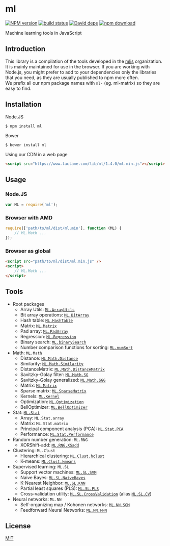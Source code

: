# ml

  [![NPM version][npm-image]][npm-url]
  [![build status][travis-image]][travis-url]
  [![David deps][david-image]][david-url]
  [![npm download][download-image]][download-url]

Machine learning tools in JavaScript

## Introduction

This library is a compilation of the tools developed in the [mljs](https://github.com/mljs) organization.  
It is mainly maintained for use in the browser. If you are working with Node.js, you might prefer to add
to your dependencies only the libraries that you need, as they are usually published to npm more often.  
We prefix all our npm package names with `ml-` (eg. ml-matrix) so they are easy to find.

## Installation

Node.JS
```
$ npm install ml
```

Bower
```
$ bower install ml
```

Using our CDN in a web page
```html
<script src="https://www.lactame.com/lib/ml/1.4.0/ml.min.js"></script>
```

## Usage

### Node.JS
```js
var ML = require('ml');
```

### Browser with AMD
```js
require(['path/to/ml/dist/ml.min'], function (ML) {
    // ML.Math ...
});
```

### Browser as global
```html
<script src="path/to/ml/dist/ml.min.js" />
<script>
    // ML.Math ...
</script>
```

## Tools

* Root packages
    * Array Utils: [`ML.ArrayUtils`](https://github.com/mljs/array-utils)
    * Bit array operations: [`ML.BitArray`](https://github.com/mljs/bit-array)
    * Hash table: [`ML.HashTable`](https://github.com/mljs/hash-table)
    * Matrix: [`ML.Matrix`](https://github.com/mljs/matrix)
    * Pad array: [`ML.PadArray`](https://github.com/mljs/pad-array)
    * Regression: [`ML.Regression`](https://github.com/mljs/regression)
    * Binary search: [`ML.binarySearch`](https://github.com/darkskyapp/binary-search)
    * Number comparison functions for sorting: [`ML.numSort`](https://github.com/sindresorhus/num-sort)
* Math: `ML.Math`
    * Distance: [`ML.Math.Distance`](https://github.com/mljs/distance)
    * Similarity: [`ML.Math.Similarity`](https://github.com/mljs/distance)
    * DistanceMatrix: [`ML.Math.DistanceMatrix`](https://github.com/mljs/distance-matrix)
    * Savitzky-Golay filter: [`ML.Math.SG`](https://github.com/mljs/savitzky-golay)
    * Savitzky-Golay generalized: [`ML.Math.SGG`](https://github.com/mljs/savitzky-golay-generalized)
    * Matrix: [`ML.Matrix`](https://github.com/mljs/matrix)
    * Sparse matrix: [`ML.SparseMatrix`](https://github.com/mljs/sparse-matrix)
    * Kernels: [`ML.Kernel`](https://github.com/mljs/kernel)
    * Optimization: [`ML.Optimization`](https://github.com/mljs/optimization)
    * BellOptimizer: [`ML.BellOptimizer`](https://github.com/mljs/optimize-lorentzian)
* Stat: [`ML.Stat`](https://github.com/mljs/stat)
    * Array: `ML.Stat.array`
    * Matrix: `ML.Stat.matrix`
    * Principal component analysis (PCA): [`ML.Stat.PCA`](https://github.com/mljs/pca)
    * Performance: [`ML.Stat.Performance`](https://github.com/mljs/performance)
* Random number generation: `ML.RNG`
    * XORShift-add: [`ML.RNG.XSadd`](https://github.com/mljs/xsadd)
* Clustering: `ML.Clust`
    * Hierarchical clustering: [`ML.Clust.hclust`](https://github.com/mljs/hclust)
    * K-means: [`ML.Clust.kmeans`](https://github.com/mljs/kmeans)
* Supervised learning: `ML.SL`
    * Support vector machines: [`ML.SL.SVM`](https://github.com/mljs/svm)
    * Naive Bayes: [`ML.SL.NaiveBayes`](https://github.com/mljs/naive-bayes)
    * K-Nearest Neighbor: [`ML.SL.KNN`](https://github.com/mljs/knn)
    * Partial least squares (PLS): [`ML.SL.PLS`](https://github.com/mljs/pls)
    * Cross-validation utility: [`ML.SL.CrossValidation`](https://github.com/mljs/cross-validation) (alias [`ML.SL.CV`](https://github.com/mljs/cross-validation))
* Neural networks: `ML.NN`
    * Self-organizing map / Kohonen networks: [`ML.NN.SOM`](https://github.com/mljs/som)
    * Feedforward Neural Networks: [`ML.NN.FNN`](https://github.com/mljs/feedforward-neural-networks)

## License

  [MIT](./LICENSE)

[npm-image]: https://img.shields.io/npm/v/ml.svg?style=flat-square
[npm-url]: https://www.npmjs.com/package/ml
[travis-image]: https://img.shields.io/travis/mljs/ml/master.svg?style=flat-square
[travis-url]: https://travis-ci.org/mljs/ml
[david-image]: https://img.shields.io/david/mljs/ml.svg?style=flat-square
[david-url]: https://david-dm.org/mljs/ml
[download-image]: https://img.shields.io/npm/dm/ml.svg?style=flat-square
[download-url]: https://www.npmjs.com/package/ml
